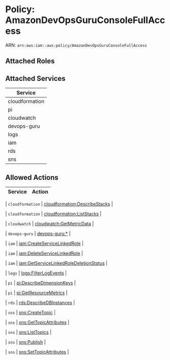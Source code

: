 # Policy: AmazonDevOpsGuruConsoleFullAccess

ARN: `arn:aws:iam::aws:policy/AmazonDevOpsGuruConsoleFullAccess`

## Attached Roles

## Attached Services

| Service |
|---------|
| cloudformation |
| pi |
| cloudwatch |
| devops-guru |
| logs |
| iam |
| rds |
| sns |

## Allowed Actions

| Service | Action |
|:-------:|--------|

| `cloudformation` | [cloudformation:DescribeStacks](../actions.md#cloudformation:describestacks) |

| `cloudformation` | [cloudformation:ListStacks](../actions.md#cloudformation:liststacks) |

| `cloudwatch` | [cloudwatch:GetMetricData](../actions.md#cloudwatch:getmetricdata) |

| `devops-guru` | [devops-guru:*](../actions.md#devops-guru:all) |

| `iam` | [iam:CreateServiceLinkedRole](../actions.md#iam:createservicelinkedrole) |

| `iam` | [iam:DeleteServiceLinkedRole](../actions.md#iam:deleteservicelinkedrole) |

| `iam` | [iam:GetServiceLinkedRoleDeletionStatus](../actions.md#iam:getservicelinkedroledeletionstatus) |

| `logs` | [logs:FilterLogEvents](../actions.md#logs:filterlogevents) |

| `pi` | [pi:DescribeDimensionKeys](../actions.md#pi:describedimensionkeys) |

| `pi` | [pi:GetResourceMetrics](../actions.md#pi:getresourcemetrics) |

| `rds` | [rds:DescribeDBInstances](../actions.md#rds:describedbinstances) |

| `sns` | [sns:CreateTopic](../actions.md#sns:createtopic) |

| `sns` | [sns:GetTopicAttributes](../actions.md#sns:gettopicattributes) |

| `sns` | [sns:ListTopics](../actions.md#sns:listtopics) |

| `sns` | [sns:Publish](../actions.md#sns:publish) |

| `sns` | [sns:SetTopicAttributes](../actions.md#sns:settopicattributes) |
